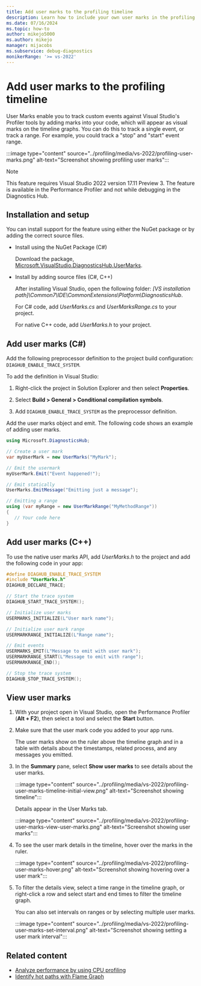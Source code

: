 ```yaml
---
title: Add user marks to the profiling timeline
description: Learn how to include your own user marks in the profiling timeline to track custom events
ms.date: 07/16/2024
ms.topic: how-to
author: mikejo5000
ms.author: mikejo
manager: mijacobs
ms.subservice: debug-diagnostics
monikerRange: '>= vs-2022'
---
```


# Add user marks to the profiling timeline

User Marks enable you to track custom events against Visual Studio's Profiler tools by adding marks into your code, which will appear as visual marks on the timeline graphs. You can do this to track a single event, or track a range. For example, you could track a "stop" and "start" event range.

:::image type="content" source="../profiling/media/vs-2022/profiling-user-marks.png" alt-text="Screenshot showing profiling user marks":::

> [!NOTE]
> This feature requires Visual Studio 2022 version 17.11 Preview 3. The feature is available in the Performance Profiler and not while debugging in the Diagnostics Hub.

## Installation and setup

You can install support for the feature using either the NuGet package or by adding the correct source files.

- Install using the NuGet Package (C#)

  Download the package, [Microsoft.VisualStudio.DiagnosticsHub.UserMarks](https://www.nuget.org/packages/Microsoft.VisualStudio.DiagnosticsHub.UserMarks).

- Install by adding source files (C#, C++)

  After installing Visual Studio, open the following folder: *[VS installation path]\Common7\IDE\CommonExtensions\Platform\DiagnosticsHub*.

  For C# code, add *UserMarks.cs* and *UserMarksRange.cs* to your project.

  For native C++ code, add *UserMarks.h* to your project.

## Add user marks (C#)

Add the following preprocessor definition to the project build configuration: `DIAGHUB_ENABLE_TRACE_SYSTEM`.

To add the definition in Visual Studio:

1. Right-click the project in Solution Explorer and then select **Properties**.

1. Select **Build > General > Conditional compilation symbols**. 

1. Add `DIAGHUB_ENABLE_TRACE_SYSTEM` as the preprocessor definition.

Add the user marks object and emit. The following code shows an example of adding user marks.

```csharp
using Microsoft.DiagnosticsHub;

// Create a user mark
var myUserMark = new UserMarks("MyMark");

// Emit the usermark
myUserMark.Emit("Event happened!");

// Emit statically
UserMarks.EmitMessage("Emitting just a message");

// Emitting a range
using (var myRange = new UserMarkRange("MyMethodRange"))
{
   // Your code here
}
```

## Add user marks (C++)

To use the native user marks API, add *UserMarks.h* to the project and add the following code in your app:

```cpp
#define DIAGHUB_ENABLE_TRACE_SYSTEM
#include "UserMarks.h"
DIAGHUB_DECLARE_TRACE;

// Start the trace system
DIAGHUB_START_TRACE_SYSTEM();

// Initialize user marks
USERMARKS_INITIALIZE(L"User mark name");

// Initialize user mark range
USERMARKRANGE_INITIALIZE(L"Range name");

// Emit events
USERMARKS_EMIT(L"Message to emit with user mark");
USERMARKRANGE_START(L"Message to emit with range");
USERMARKRANGE_END();

// Stop the trace system
DIAGHUB_STOP_TRACE_SYSTEM();
```

## View user marks

1. With your project open in Visual Studio, open the Performance Profiler (**Alt + F2**), then select a tool and select the **Start** button.

1. Make sure that the user mark code you added to your app runs.

   The user marks show on the ruler above the timeline graph and in a table with details about the timestamps, related process, and any messages you emitted.

1. In the **Summary** pane, select **Show user marks** to see details about the user marks.

   :::image type="content" source="../profiling/media/vs-2022/profiling-user-marks-timeline-initial-view.png" alt-text="Screenshot showing timeline":::

   Details appear in the User Marks tab.

   :::image type="content" source="../profiling/media/vs-2022/profiling-user-marks-view-user-marks.png" alt-text="Screenshot showing user marks":::

1. To see the user mark details in the timeline, hover over the marks in the ruler.

   :::image type="content" source="../profiling/media/vs-2022/profiling-user-marks-hover.png" alt-text="Screenshot showing hovering over a user mark":::

1. To filter the details view, select a time range in the timeline graph, or right-click a row and select start and end times to filter the timeline graph.

   You can also set intervals on ranges or by selecting multiple user marks.

   :::image type="content" source="../profiling/media/vs-2022/profiling-user-marks-set-interval.png" alt-text="Screenshot showing setting a user mark interval":::

## Related content

- [Analyze performance by using CPU profiling](../profiling/cpu-usage.md)
- [Identify hot paths with Flame Graph](../profiling/flame-graph.md)